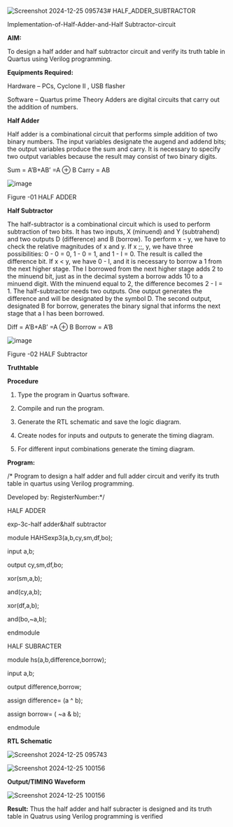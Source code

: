 ![Screenshot 2024-12-25 095743](https://github.com/user-attachments/assets/1666c069-ad83-428b-b609-42222ec4cbcf)# HALF_ADDER_SUBTRACTOR

Implementation-of-Half-Adder-and-Half Subtractor-circuit

**AIM:**

To design a half adder and half subtractor circuit and verify its truth table in Quartus using Verilog programming.

**Equipments Required:**

Hardware – PCs, Cyclone II , USB flasher 

Software – Quartus prime Theory Adders are digital circuits that carry out the addition of numbers.

**Half Adder**

Half adder is a combinational circuit that performs simple addition of two binary numbers. The input variables designate the augend and addend bits; the output variables produce the sum and carry. It is necessary to specify two output variables because the result may consist of two binary digits.

Sum = A’B+AB’ =A ⊕ B Carry = AB

![image](https://github.com/naavaneetha/HALF_ADDER_SUBTRACTOR/assets/154305477/bd4a0b2c-cdbc-4184-ab08-81578f121e1f)

Figure -01 HALF ADDER

**Half Subtractor**

The half-subtractor is a combinational circuit which is used to perform subtraction of two bits. It has two inputs, X (minuend) and Y (subtrahend) and two outputs D (difference) and B (borrow). To perform x - y, we have to check the relative magnitudes of x and y. If x ;;, y, we have three possibilities: 0 - 0 = 0, 1 - 0 = 1, and 1 - I = 0. The result is called the difference bit. If x < y, we have 0 - I, and it is necessary to borrow a 1 from the next higher stage. The I borrowed from the next higher stage adds 2 to the minuend bit, just as in the decimal system a borrow adds 10 to a minuend digit. With the minuend equal to 2, the difference becomes 2 - I = 1. The half-subtractor needs two outputs. One output generates the difference and will be designated by the symbol D. The second output, designated B for borrow, generates the binary signal that informs the next stage that a I has been borrowed. 

Diff = A’B+AB’ =A ⊕ B
Borrow = A’B

 ![image](https://github.com/naavaneetha/HALF_ADDER_SUBTRACTOR/assets/154305477/d76b099c-513f-4e7c-843a-e2fd028a531a)

Figure -02 HALF Subtractor

**Truthtable**

**Procedure**

1.	Type the program in Quartus software.

2.	Compile and run the program.

3.	Generate the RTL schematic and save the logic diagram.

4.	Create nodes for inputs and outputs to generate the timing diagram.

5.	For different input combinations generate the timing diagram.


**Program:**

/* Program to design a half adder and full adder circuit and verify its truth table in quartus using Verilog programming.

Developed by: RegisterNumber:*/

HALF ADDER

exp-3c-half adder&half subtractor

module HAHSexp3(a,b,cy,sm,df,bo);

input a,b;

output cy,sm,df,bo;

xor(sm,a,b);

and(cy,a,b);

xor(df,a,b);

and(bo,~a,b);

endmodule

HALF SUBRACTER

module hs(a,b,difference,borrow);

input a,b;

output difference,borrow;

assign difference= (a ^ b);

assign borrow= ( ~a & b);

endmodule



**RTL Schematic**

![Screenshot 2024-12-25 095743](https://github.com/user-attachments/assets/77dd6615-b817-47a4-a5f7-a808f3ef4790)


![Screenshot 2024-12-25 100156](https://github.com/user-attachments/assets/7b9577c2-7c68-4654-87c6-d3237ac50d9b)


**Output/TIMING Waveform**

![Screenshot 2024-12-25 100156](https://github.com/user-attachments/assets/f89823fd-0c35-483e-b63f-d82da8b43b08)


**Result:**
 Thus the half adder and half subracter is designed and its truth table in Quatrus using Verilog programming is verified

